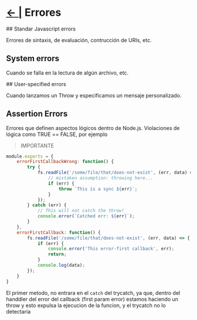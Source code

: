 # [← |](https://github.com/VGamezz19/platzi-course-notes/tree/master/NodeJs) Errores

## Standar Javascript errors

Errores de sintaxis, de evaluación, contrucción de URIs, etc.

## System errors

Cuando se falla en la lectura de algún archivo, etc.

## User-specified errors

Cuando lanzamos un Throw y especificamos un mensaje personalizado.

## Assertion Errors

Errores que definen aspectos lógicos dentro de Node.js. Violaciones de lógica como TRUE == FALSE, por ejemplo

> IMPORTANTE

```js
module.exports = {
    errorFirstCallbackWrong: function() {
        try {
            fs.readFile('/some/file/that/does-not-exist', (err, data) => {
                // mistaken assumption: throwing here...
                if (err) {
                    throw `This is a sync ${err}`;
                }
            });
        } catch (err) {
            // This will not catch the throw!
            console.error(`Catched err: ${err}`);
        }
    },
    errorFirstCallback: function() {
        fs.readFile('/some/file/that/does-not-exist', (err, data) => {
            if (err) {
                console.error('This error-first callback', err);
                return;
            }
            console.log(data);
        });
    }
}
```

El primer metodo, no entrara en el `catch` del trycatch, ya que, dentro del handdler del error del callback (first param error) estamos haciendo un throw y esto expulsa la ejecucion de la funcion, y el trycatch no lo detectaria